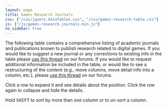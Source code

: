 ```yaml
---
layout: page
title: Games Research Journals
css: ["/css/jquery.dataTables.css", "/css/games-research-table.css"]
js: ["/js/games-research-journals.min.js"]
no_sidebar: true
---
```


The following table contains a comprehensive listing of academic journals and publications known to publish research related to digital games. If you would like to suggest a new journal or any corrections to existing info in the table please [use this thread](http://discourse.digrastudents.org/t/journal-research-map) on our forums. If you would like to request additional information be included in the table, or would like to see a restructuring of the content (e.g., move columns, move detail info into a column, etc.), please [use this thread](http://discourse.digrastudents.org/t/journal-research-map) on our forums. <span class="games-research-timestamp"></span>

<div class="alert alert-info">
<p class="hint">Click a row to expand it and see details about the position. Click the row again to collapse and hide the details.</p>
<p class="hint">Hold <kbd>SHIFT</kbd> to sort by more than one column or to un-sort a column.</p>
</div>

<table class="games-research journals">
<thead></thead>
<tbody></tbody>
</table>

